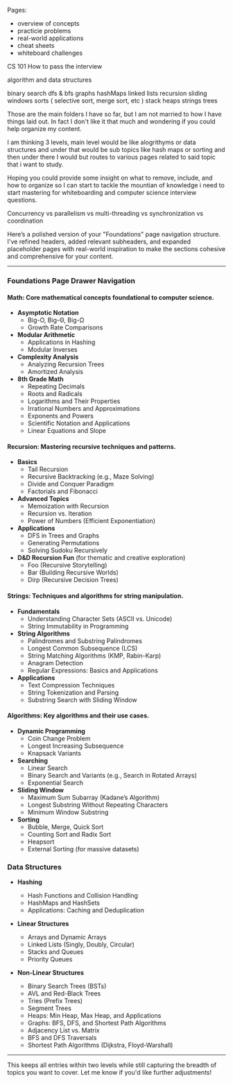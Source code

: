 Pages:

- overview of concepts
- practicie problems
- real-world applications
- cheat sheets
- whiteboard challenges

CS 101 How to pass the interview

algorithm and data structures

binary search
dfs & bfs
graphs
hashMaps
linked lists
recursion
sliding windows
sorts ( selective sort, merge sort, etc )
stack heaps
strings
trees

Those are the main folders I have so far, but I am not married to how I have things laid out. In fact I don't like it that much and wondering if you could help organize my content.

I am thinking 3 levels, main level would be like alogrithyms or data structures and under that would be sub topics like hash maps or sorting and then under there I would but routes to various pages related to said topic that i want to study.

Hoping you could provide some insight on what to remove, include, and how to organize so I can start to tackle the mountian of knowledge i need to start mastering for whiteboarding and computer science interview questions.

Concurrency vs parallelism vs multi-threading vs synchronization vs coordination

Here’s a polished version of your "Foundations" page navigation structure. I've refined headers, added relevant subheaders, and expanded placeholder pages with real-world inspiration to make the sections cohesive and comprehensive for your content.

---

### Foundations Page Drawer Navigation

#### **Math**: Core mathematical concepts foundational to computer science.

- **Asymptotic Notation**
  - Big-O, Big-Θ, Big-Ω
  - Growth Rate Comparisons
- **Modular Arithmetic**
  - Applications in Hashing
  - Modular Inverses
- **Complexity Analysis**
  - Analyzing Recursion Trees
  - Amortized Analysis
- **8th Grade Math**
  - Repeating Decimals
  - Roots and Radicals
  - Logarithms and Their Properties
  - Irrational Numbers and Approximations
  - Exponents and Powers
  - Scientific Notation and Applications
  - Linear Equations and Slope

#### **Recursion**: Mastering recursive techniques and patterns.

- **Basics**
  - Tail Recursion
  - Recursive Backtracking (e.g., Maze Solving)
  - Divide and Conquer Paradigm
  - Factorials and Fibonacci
- **Advanced Topics**
  - Memoization with Recursion
  - Recursion vs. Iteration
  - Power of Numbers (Efficient Exponentiation)
- **Applications**
  - DFS in Trees and Graphs
  - Generating Permutations
  - Solving Sudoku Recursively
- **D&D Recursion Fun** (for thematic and creative exploration)
  - Foo (Recursive Storytelling)
  - Bar (Building Recursive Worlds)
  - Dirp (Recursive Decision Trees)

#### **Strings**: Techniques and algorithms for string manipulation.

- **Fundamentals**
  - Understanding Character Sets (ASCII vs. Unicode)
  - String Immutability in Programming
- **String Algorithms**
  - Palindromes and Substring Palindromes
  - Longest Common Subsequence (LCS)
  - String Matching Algorithms (KMP, Rabin-Karp)
  - Anagram Detection
  - Regular Expressions: Basics and Applications
- **Applications**
  - Text Compression Techniques
  - String Tokenization and Parsing
  - Substring Search with Sliding Window

#### **Algorithms**: Key algorithms and their use cases.

- **Dynamic Programming**
  - Coin Change Problem
  - Longest Increasing Subsequence
  - Knapsack Variants
- **Searching**
  - Linear Search
  - Binary Search and Variants (e.g., Search in Rotated Arrays)
  - Exponential Search
- **Sliding Window**
  - Maximum Sum Subarray (Kadane’s Algorithm)
  - Longest Substring Without Repeating Characters
  - Minimum Window Substring
- **Sorting**
  - Bubble, Merge, Quick Sort
  - Counting Sort and Radix Sort
  - Heapsort
  - External Sorting (for massive datasets)

### **Data Structures**

- **Hashing**

  - Hash Functions and Collision Handling
  - HashMaps and HashSets
  - Applications: Caching and Deduplication

- **Linear Structures**

  - Arrays and Dynamic Arrays
  - Linked Lists (Singly, Doubly, Circular)
  - Stacks and Queues
  - Priority Queues

- **Non-Linear Structures**
  - Binary Search Trees (BSTs)
  - AVL and Red-Black Trees
  - Tries (Prefix Trees)
  - Segment Trees
  - Heaps: Min Heap, Max Heap, and Applications
  - Graphs: BFS, DFS, and Shortest Path Algorithms
  - Adjacency List vs. Matrix
  - BFS and DFS Traversals
  - Shortest Path Algorithms (Dijkstra, Floyd-Warshall)

---

This keeps all entries within two levels while still capturing the breadth of topics you want to cover. Let me know if you'd like further adjustments!

